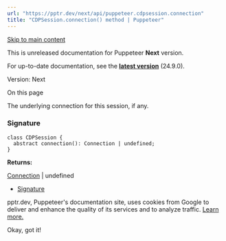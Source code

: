 ```yaml
---
url: "https://pptr.dev/next/api/puppeteer.cdpsession.connection"
title: "CDPSession.connection() method | Puppeteer"
---
```


[Skip to main content](https://pptr.dev/next/api/puppeteer.cdpsession.connection#__docusaurus_skipToContent_fallback)

This is unreleased documentation for Puppeteer **Next** version.

For up-to-date documentation, see the **[latest version](https://pptr.dev/api/puppeteer.cdpsession.connection)** (24.9.0).

Version: Next

On this page

The underlying connection for this session, if any.

### Signature [​](https://pptr.dev/next/api/puppeteer.cdpsession.connection\#signature "Direct link to Signature")

```codeBlockLines_RjmQ
class CDPSession {
  abstract connection(): Connection | undefined;
}

```

**Returns:**

[Connection](https://pptr.dev/next/api/puppeteer.connection) \| undefined

- [Signature](https://pptr.dev/next/api/puppeteer.cdpsession.connection#signature)

pptr.dev, Puppeteer's documentation site, uses cookies from Google to deliver and enhance the quality of its services and to analyze traffic. [Learn more.](https://policies.google.com/technologies/cookies)

Okay, got it!
